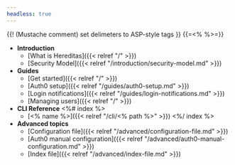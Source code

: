 ```yaml
---
headless: true
---
```

{{! (Mustache comment) set delimeters to ASP-style tags }}
{{=<% %>=}}

* **Introduction**
  * [What is Hereditas]({{< relref "/" >}})
  * [Security Model]({{< relref "/introduction/security-model.md" >}})
* **Guides**
  * [Get started]({{< relref "/" >}})
  * [Auth0 setup]({{< relref "/guides/auth0-setup.md" >}})
  * [Login notifications]({{< relref "/guides/login-notifications.md" >}})
  * [Managing users]({{< relref "/" >}})
* **CLI Reference**
<%# index %>
  * [<% name %>]({{< relref "/cli/<% path %>" >}})
<%/ index %>
* **Advanced topics**
  * [Configuration file]({{< relref "/advanced/configuration-file.md" >}})
  * [Auth0 manual configuration]({{< relref "/advanced/auth0-manual-configuration.md" >}})
  * [Index file]({{< relref "/advanced/index-file.md" >}})
